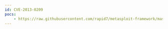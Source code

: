 ```yaml
---
id: CVE-2013-0209
pocs:
    - https://raw.githubusercontent.com/rapid7/metasploit-framework/master/modules/exploits/multi/http/movabletype_upgrade_exec.rb
---
```

